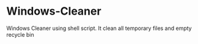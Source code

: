 # Windows-Cleaner
Windows Cleaner using shell script. It clean all temporary files and empty recycle bin
